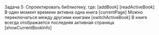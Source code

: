Задача 5:
Спроектировать библиотеку, где: [addBook] [readActiveBook]
В один момент времени активна одна книга [currentPage]
Можно переключаться между другими книгами [switchActiveBook]
В книге всегда отображается последняя активная страница [showCurrentBookInfo]